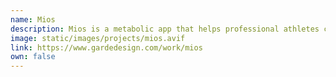 ```yaml
---
name: Mios
description: Mios is a metabolic app that helps professional athletes connect their training and nutrition data into clear, meaningful insights.
image: static/images/projects/mios.avif
link: https://www.gardedesign.com/work/mios
own: false
---
```

